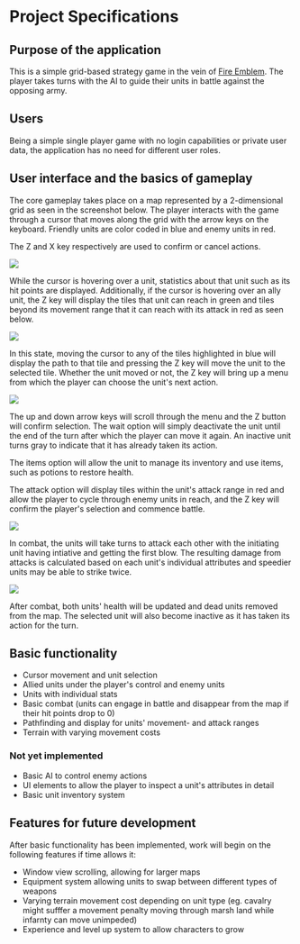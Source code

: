 # Project Specifications

## Purpose of the application

This is a simple grid-based strategy game in the vein of [Fire Emblem](https://en.wikipedia.org/wiki/Fire_Emblem:_Shadow_Dragon_and_the_Blade_of_Light). The player takes turns with the AI to guide their units in battle against the opposing army. 

## Users

Being a simple single player game with no login capabilities or private user data, the application has no need for different user roles.

## User interface and the basics of gameplay

The core gameplay takes place on a map represented by a 2-dimensional grid as seen in the screenshot below. The player interacts with the game through a cursor that moves along the grid with the arrow keys on the keyboard. Friendly units are color coded in blue and enemy units in red.

The Z and X key respectively are used to confirm or cancel actions.

<img src="Fill In The Link">

While the cursor is hovering over a unit, statistics about that unit such as its hit points are displayed. Additionally, if the cursor is hovering over an ally unit, the Z key will display the tiles that unit can reach in green and tiles beyond its movement range that it can reach with its attack in red as seen below.

<img src="Fill In The Link 2">

In this state, moving the cursor to any of the tiles highlighted in blue will display the path to that tile and pressing the Z key will move the unit to the selected tile. Whether the unit moved or not, the Z key will bring up a menu from which the player can choose the unit's next action.

<img src="Fill In The Link 3">

The up and down arrow keys will scroll through the menu and the Z button will confirm selection. The wait option will simply deactivate the unit until the end of the turn after which the player can move it again. An inactive unit turns gray to indicate that it has already taken its action.

The items option will allow the unit to manage its inventory and use items, such as potions to restore health.

The attack option will display tiles within the unit's attack range in red and allow the player to cycle through enemy units in reach, and the Z key will confirm the player's selection and commence battle.

<img src="Fill In The Link 4">

In combat, the units will take turns to attack each other with the initiating unit having intiative and getting the first blow. The resulting damage from attacks is calculated based on each unit's individual attributes and speedier units may be able to strike twice.

<img src="Fill In The Link 5">

After combat, both units' health will be updated and dead units removed from the map. The selected unit will also become inactive as it has taken its action for the turn.

## Basic functionality

* Cursor movement and unit selection
* Allied units under the player's control and enemy units
* Units with individual stats
* Basic combat (units can engage in battle and disappear from the map if their hit points drop to 0)
* Pathfinding and display for units' movement- and attack ranges
* Terrain with varying movement costs


### Not yet implemented
* Basic AI to control enemy actions
* UI elements to allow the player to inspect a unit's attributes in detail
* Basic unit inventory system

## Features for future development

After basic functionality has been implemented, work will begin on the following features if time allows it:

* Window view scrolling, allowing for larger maps
* Equipment system allowing units to swap between different types of weapons
* Varying terrain movement cost depending on unit type (eg. cavalry might sufffer a movement penalty moving through marsh land while infarnty can move unimpeded)
* Experience and level up system to allow characters to grow